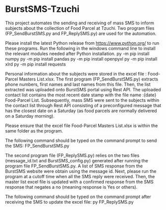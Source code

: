 # BurstSMS-Tzuchi
This project automates the sending and receiving of mass SMS to inform subjects about the collection of Food Parcel at Tzuchi. Two program files (FP_SendBurstSMS.py and FP_ReplySMS.py) are used for the automation. 

Please install the latest Python release from https://www.python.org/ to run these programs.
Run the following in the windows command line to install the relevant modules needed after Python installation.
py -m pip install numpy
py -m pip install pandas
py -m pip install openpyxl
py -m pip install xlrd
py -m pip install requests

Personal information about the subjects were stored in the excel file : Food-Parcel Masters List.xlsx. The first program (FP_SendBurstSMS.py) extracts phone numbers, first names and last names from this file. Then, the list extracted was uploaded onto BurstSMS portal using Rest API. The uploaded contact list contains the most recent date stamp with the file name :{date} Food-Parcel List. Subsequently, mass SMS were sent to the subjects within the contact list through Rest API consisting of a preconfigured message that has the closest date on a Saturday (as food parcels are normally delivered on a Saturday morning). 

Please ensure that the excel file Food-Parcel Masters List.xlsx is within the same folder as the program.

The following command should be typed on the command prompt to send the SMS: FP_SendBurstSMS.py

The second program file (FP_ReplySMS.py) relies on the two files (message_id.txt and BurstSMS_config.py) generated after running the program file FP_SendBurstSMS.py.
A list of SMS response from the BurstSMS website were obtain using the message id. Next, please run the program at a cutoff time when all the SMS reply were received. Then, the master list excel file is updated with a confirmed response from the SMS response that negates a no (meaning response is Yes or others).

The following command should be typed on the command prompt after receiving the SMS to update the excel file: py FP_ReplySMS.py